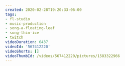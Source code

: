 ```yaml
---
created: 2020-02-28T19:20:33-06:00
tags:
- fl-studio
- music-production
- song-a-floating-leaf
- song-thin-ice
- twitch
videoDuration: 6437
videoId: '567412220'
videoShorts: []
videoThumbId: /videos/567412220/pictures/1583322966
---
```

